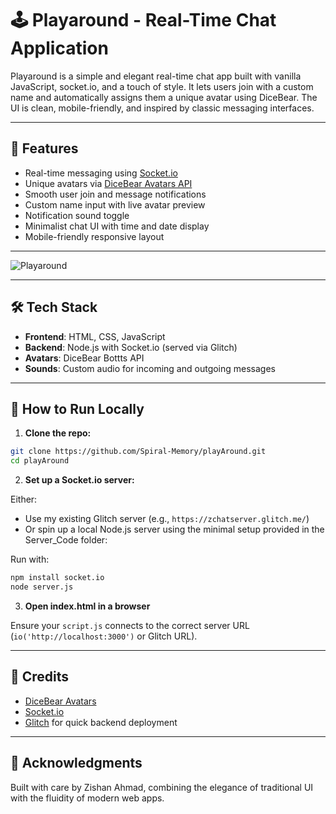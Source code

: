 
# 🕹️ Playaround - Real-Time Chat Application

Playaround is a simple and elegant real-time chat app built with vanilla JavaScript, socket.io, and a touch of style. It lets users join with a custom name and automatically assigns them a unique avatar using DiceBear. The UI is clean, mobile-friendly, and inspired by classic messaging interfaces.

---

## 🚀 Features

- Real-time messaging using [Socket.io](https://socket.io/)
- Unique avatars via [DiceBear Avatars API](https://www.dicebear.com/)
- Smooth user join and message notifications
- Custom name input with live avatar preview
- Notification sound toggle
- Minimalist chat UI with time and date display
- Mobile-friendly responsive layout

---

![Playaround](https://github.com/user-attachments/assets/456d7d85-876b-4c7f-ac3d-0217f4a4216c)

---

## 🛠️ Tech Stack

- **Frontend**: HTML, CSS, JavaScript
- **Backend**: Node.js with Socket.io (served via Glitch)
- **Avatars**: DiceBear Bottts API
- **Sounds**: Custom audio for incoming and outgoing messages

---

## 🔧 How to Run Locally

1. **Clone the repo:**

```bash
git clone https://github.com/Spiral-Memory/playAround.git
cd playAround
````

2. **Set up a Socket.io server:**

Either:

* Use my existing Glitch server (e.g., `https://zchatserver.glitch.me/`)
* Or spin up a local Node.js server using the minimal setup provided in the Server_Code folder:

Run with:

```bash
npm install socket.io
node server.js
```

3. **Open index.html in a browser**

Ensure your `script.js` connects to the correct server URL (`io('http://localhost:3000')` or Glitch URL).

---

## 🤝 Credits

* [DiceBear Avatars](https://dicebear.com/)
* [Socket.io](https://socket.io/)
* [Glitch](https://glitch.com/) for quick backend deployment

---

## 🙌 Acknowledgments

Built with care by Zishan Ahmad, combining the elegance of traditional UI with the fluidity of modern web apps.
